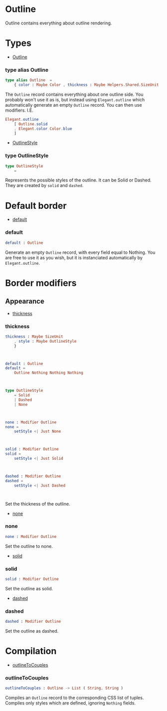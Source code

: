 # Outline

Outline contains everything about outline rendering.


# Types

- [Outline](#outline)

### **type alias Outline**
```elm
type alias Outline  =  
    { color : Maybe Color , thickness : Maybe Helpers.Shared.SizeUnit , style : Maybe Outline.OutlineStyle }
```

The `Outline` record contains everything about one outline side.
You probably won't use it as is, but instead using `Elegant.outline`
which automatically generate an empty `Outline` record. You
can then use modifiers. I.E.

```elm
Elegant.outline
    [ Outline.solid
    , Elegant.color Color.blue
    ]
```
- [OutlineStyle](#outlinestyle)

### **type OutlineStyle**
```elm
type OutlineStyle   
    = 
```

Represents the possible styles of the outline.
It can be Solid or Dashed. They are created by `solid` and `dashed`.


# Default border

- [default](#default)

### **default**
```elm
default : Outline

```

Generate an empty `Outline` record, with every field equal to Nothing.
You are free to use it as you wish, but it is instanciated automatically by `Elegant.outline`.


# Border modifiers


## Appearance

- [thickness](#thickness)

### **thickness**
```elm
thickness : Maybe SizeUnit
    , style : Maybe OutlineStyle
    }



default : Outline
default =
    Outline Nothing Nothing Nothing



type OutlineStyle
    = Solid
    | Dashed
    | None



none : Modifier Outline
none =
    setStyle <| Just None



solid : Modifier Outline
solid =
    setStyle <| Just Solid



dashed : Modifier Outline
dashed =
    setStyle <| Just Dashed




```

Set the thickness of the outline.
- [none](#none)

### **none**
```elm
none : Modifier Outline

```

Set the outline to none.
- [solid](#solid)

### **solid**
```elm
solid : Modifier Outline

```

Set the outline as solid.
- [dashed](#dashed)

### **dashed**
```elm
dashed : Modifier Outline

```

Set the outline as dashed.


# Compilation

- [outlineToCouples](#outlinetocouples)

### **outlineToCouples**
```elm
outlineToCouples : Outline -> List ( String, String )

```

Compiles an `Outline` record to the corresponding CSS list of tuples.
Compiles only styles which are defined, ignoring `Nothing` fields.


